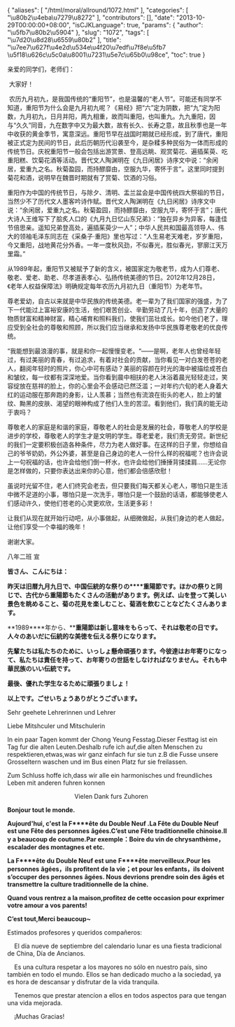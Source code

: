 {
    "aliases": [
        "/html/moral/allround/1072.html"
    ],
    "categories": [
        "\u80b2\u4eba\u7279\u8272"
    ],
    "contributors": [],
    "date": "2013-10-29T00:00:00+08:00",
    "isCJKLanguage": true,
    "params": {
        "author": "\u5fb7\u80b2\u5904"
    },
    "slug": "1072",
    "tags": [
        "\u7d20\u8d28\u6559\u80b2"
    ],
    "title": "\u7ee7\u627f\u4e2d\u534e\u4f20\u7edf\u7f8e\u5fb7 \u5f18\u626c\u5c0a\u8001\u7231\u5e7c\u65b0\u98ce",
    "toc": true
}

亲爱的同学们，老师们：




 大家好！




 农历九月初九，是我国传统的“重阳节”，也是温馨的“老人节”。可能还有同学不知道，重阳节为什么会是九月初九呢？《易经》把“六”定为阴数，把“九”定为阳数，九月初九，日月并阳，两九相重，故而叫重阳，也叫重九。九九重阳，因与“久久”同音，九在数字中又为最大数，故有长久、长寿之意，故且秋季也是一年中收获的黄金季节，寓意深远。重阳节早在战国时期就已经形成，到了唐代，重阳被正式定为民间的节日，此后历朝历代沿袭至今，是杂糅多种民俗为一体而形成的传统节日。庆祝重阳节一般会包括出游赏景、登高远眺、观赏菊花、遍插茱萸、吃重阳糕、饮菊花酒等活动。晋代文人陶渊明在《九日闲居》诗序文中说：“余闲居，爱重九之名。秋菊盈园，而持醪靡由，空服九华，寄怀于言”。这里同时提到菊花和酒，说明早在魏晋时期就有了赏菊、饮酒的习俗。




重阳作为中国的传统节日，与除夕、清明、盂兰盆会是中国传统四大祭祖的节日，当然少不了历代文人墨客吟诗作赋。晋代文人陶渊明在《九日闲居》诗序文中说：“余闲居，爱重九之名。秋菊盈园，而持醪靡由，空服九华，寄怀于言”；唐代大诗人王维写下了脍炙人口的《九月九日忆山东兄弟》：“独在异乡为异客，每逢佳节倍思亲。遥知兄弟登高处，遍插茱萸少一人”；中华人民共和国最高领导人、伟大的领袖毛泽东同志在《采桑子·重阳》里也写过：“人生易老天难老，岁岁重阳，今又重阳，战地黄花分外香。一年一度秋风劲，不似春光，胜似春光，寥廓江天万里霜。”




从1989年起，重阳节又被赋予了新的含义，被国家定为敬老节，成为人们尊老、敬老、爱老、助老、尽孝道表孝心、弘扬传统美德的节日。2012年12月28日，《老年人权益保障法》明确规定每年农历九月初九日（重阳节）为老年节。




尊老爱幼，自古以来就是中华民族的传统美德。老一辈为了我们国家的强盛，为了下一代能过上富裕安康的生活，他们艰苦创业、辛勤劳动了几十年，创造了大量的物质财富和精神财富，精心哺育和照料我们，使我们茁壮成长。如今他们老了，理应受到全社会的尊敬和照顾，所以我们应当继承和发扬中华民族尊老敬老的优良传统。




“我能想到最浪漫的事，就是和你一起慢慢变老。“——是啊，老年人也曾经年轻过，有过美丽的青春，有过追求，有着对社会的贡献，当你看见一对白发苍苍的老人，翻阅年轻时的照片，你心中可有感动？美丽的容颜在时光的海中被描绘成苍白和皱纹，每一纹都有深深地爱。当你看到晨中相扶的老人沐浴着晨光轻轻走过，笑容绽放在慈祥的脸上，你的心里会不会感动已然泛滥；一对年约六旬的老人身着大红的运动服在那奔跑的身影，让人羡慕；当然也有流浪在街头的老人，脸上的皱纹、黝黑的皮肤、渴望的眼神构成了他们人生的苦涩。看到他们，我们真的能无动于衷吗？




尊敬老人的家庭是和谐的家庭，尊敬老人的社会是发展的社会，尊敬老人的学校是进步的学校，尊敬老人的学生才是文明的学生。尊老爱老，我们责无旁贷。新世纪的我们一定要积极创造各种条件，尽力为老人做好事。在这样的日子里，你想给自己的爷爷奶奶，外公外婆，甚至是自己身边的老人一份什么样的祝福呢？也许会说上一句祝福的话，也许会给他们倒一杯水，也许会给他们捶捶背揉揉肩……无论你是怎样做的，只要你表达出来你的心意，他们都会倍感欣慰！




虽说时光留不住，老人们终究会老去，但只要我们每天都关心老人，哪怕只是生活中微不足道的小事，哪怕只是一次洗手，哪怕只是一个鼓励的话语，都能够使老人们感动许久，使他们苍老的心灵更欢欣，生活更多彩！




让我们从现在就开始行动吧，从小事做起，从细微做起，从我们身边的老人做起，让他们享受一个幸福的晚年！




谢谢大家。









八年二班 宣









**皆さん、こんにちは：**




**昨天は旧暦九月九日で、中国伝統的な祭りの****重陽節です。ほかの祭りと同じで、古代から重陽節もたくさんの活動があります。例えば、山を登って美しい景色を眺めること、菊の花見を楽しむこと、菊酒を飲むことなどたくさんあります。**




**1989****年から、****重陽節は新し意味をもらって、それは敬老の日です。人々のあいだに伝統的な美徳を伝える祭りになります。**




**先輩たちは私たちのために、いっしょ懸命頑張ります。今彼達はお年寄りになって、私たちは責任を持って、お年寄りの世話をしなければなりません。それも中華民族のいい伝統です。**




**最後、優れた学生なるために頑張りましょ！**




**以上です。ごせいちょうありがとうございます。**




  






Sehr geehete Lehrerinnen und Lehrer




Liebe Mitshculer und Mitschulerin




In ein paar Tagen kommt der Chong Yeung Fesstag.Dieser
Festtag ist ein Tag fur die alten Leuten.Deshalb rufe ich auf,die alten
Menschen zu respektieren,etwas,was wir ganz einfach fur sie tun z.B die Fusse
unsere Grosseltern waschen und im Bus einen Platz fur sie freilassen.




Zum Schluss hoffe ich,dass wir alle ein
harmonisches und freundliches Leben mit anderen fuhren konnen




                                       Vielen
Dank furs Zuhoren









**Bonjour
tout le monde.**




**Aujourd'hui, c'est la F****ête du
Double Neuf .La Fête du Double Neuf est une Fête des personnes** **â****g****ées.C’est une Fête traditionnelle chinoise.Il y a beaucoup de coutume.Par exemple：Boire du vin de chrysanthème，escalader des
montagnes et etc.**




**La F****ête du Double Neuf est
une** **F****ête merveilleux.Pour les personnes** **â****g****ées，ils profitent de la vie；et pour les enfants，ils doivent s’occuper des personnes** **â****g****ées. Nous devrions
prendre soin des** **â****g****és et transmettre la culture traditionnelle de la chine.**




**Quand vous rentrez a la
maison,profitez de cette occasion pour exprimer votre amour a vos parents!**




**C’est tout,Merci beaucoup~**




  





  






Estimados
profesores y queridos compañeros:




    El día nueve de septiembre del calendario
lunar es una fiesta tradicional de China, Día de Ancianos.




    Es una cultura respetar a los mayores no
sólo en nuestro país, sino también en todo el mundo. Ellos se han dedicado
mucho a la sociedad, ya es hora de descansar y disfrutar de la vida tranquila.




    Tenemos que prestar atencíon a ellos en
todos aspectos para que tengan una vida mejorada.




    ¡Muchas Gracias!




    




  





 







